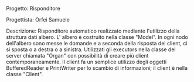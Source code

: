 Progetto: Risponditore

Progettista: Orfei Samuele

Descrizione: Risponditore automatico realizzato mediante l'utilizzo della struttura dati albero. L' albero è costruito nella classe "Model".
             In ogni nodo dell'albero sono messe le domande e a seconda della risposta del client, ci si sposta o a destra o a sinistra.
             Utilizzati gli executors nella classe del server chiamata "Organ" con possibilità di creare più client contemporaneamente.
             Il client fa un semplice utilizzo degli oggetti BufferedReader e PrintWriter per lo scambio di informazioni; il client è nella 
             classe "Client".